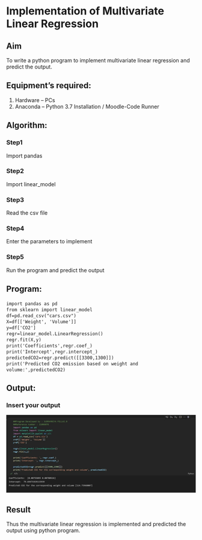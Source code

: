 # Implementation of Multivariate Linear Regression
## Aim
To write a python program to implement multivariate linear regression and predict the output.
## Equipment’s required:
1.	Hardware – PCs
2.	Anaconda – Python 3.7 Installation / Moodle-Code Runner
## Algorithm:
### Step1
Import pandas

### Step2
Import linear_model

### Step3
Read the csv file

### Step4
Enter the parameters to implement

### Step5
Run the program and predict the output

## Program:
```
import pandas as pd
from sklearn import linear_model
df=pd.read_csv("cars.csv")
X=df[['Weight', 'Volume']]
y=df['CO2']
regr=linear_model.LinearRegression()
regr.fit(X,y)
print('Coefficients',regr.coef_)
print('Intercept',regr.intercept_)
predictedCO2=regr.predict([[3300,1300]])
print('Predicted CO2 emission based on weight and volume:',predictedCO2)
```
## Output:

### Insert your output
![OUTPUT](./2.jpeg)

## Result
Thus the multivariate linear regression is implemented and predicted the output using python program.